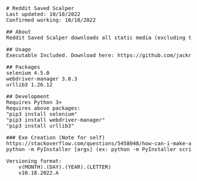 <pre>
# Reddit Saved Scalper
Last updated: 10/18/2022
Confirmed working: 10/18/2022

## About
Reddit Saved Scalper downloads all static media (excluding text) from your reddit saved tab. As Reddit's saved tab is limited to 1k posts, and deletes saved items past 1.2k, this utility allows for you to maintain your saved tab without worrying about saved media being forever lost.

## Usage
Executable Included. Download here: https://github.com/jackrlehman/Reddit-Saved-Scalper/releases

## Packages
selenium 4.5.0
webdriver-manager 3.8.3
urllib3 1.26.12

## Development
Requires Python 3+
Requires above packages:
"pip3 install selenium" 
"pip3 install webdriver-manager"
"pip3 install urllib3"

### Exe Creation (Note for self)
https://stackoverflow.com/questions/5458048/how-can-i-make-a-python-script-standalone-executable-to-run-without-any-dependen for usage. 
python -m PyInstaller [args] (ex: python -m PyInstaller script.py)

Versioning format:
	v(MONTH).(DAY).(YEAR).(LETTER)
	v10.18.2022.A
</pre>